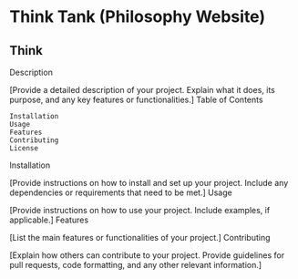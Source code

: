 
# Think Tank (Philosophy Website)

## Think 
Description

[Provide a detailed description of your project. Explain what it does, its purpose, and any key features or functionalities.]
Table of Contents

    Installation
    Usage
    Features
    Contributing
    License

Installation

[Provide instructions on how to install and set up your project. Include any dependencies or requirements that need to be met.]
Usage

[Provide instructions on how to use your project. Include examples, if applicable.]
Features

[List the main features or functionalities of your project.]
Contributing

[Explain how others can contribute to your project. Provide guidelines for pull requests, code formatting, and any other relevant information.]